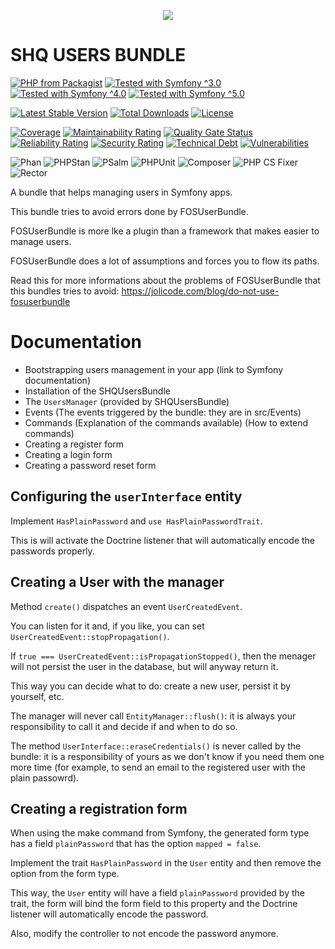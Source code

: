 <p align="center">
    <a href="http://www.serendipityhq.com" target="_blank">
        <img src="http://www.serendipityhq.com/assets/open-source-projects/Logo-SerendipityHQ-Icon-Text-Purple.png">
    </a>
</p>

SHQ USERS BUNDLE
================

[![PHP from Packagist](https://img.shields.io/packagist/php-v/serendipity_hq/bundle-users?color=%238892BF)](https://packagist.org/packages/serendipity_hq/bundle-users)
[![Tested with Symfony ^3.0](https://img.shields.io/badge/Symfony-%5E3.0-333)](https://github.com/Aerendir/bundle-users/actions)
[![Tested with Symfony ^4.0](https://img.shields.io/badge/Symfony-%5E4.0-333)](https://github.com/Aerendir/bundle-users/actions)
[![Tested with Symfony ^5.0](https://img.shields.io/badge/Symfony-%5E5.0-333)](https://github.com/Aerendir/bundle-users/actions)

[![Latest Stable Version](https://poser.pugx.org/serendipity_hq/bundle-users/v/stable.png)](https://packagist.org/packages/serendipity_hq/bundle-users)
[![Total Downloads](https://poser.pugx.org/serendipity_hq/bundle-users/downloads.svg)](https://packagist.org/packages/serendipity_hq/bundle-users)
[![License](https://poser.pugx.org/serendipity_hq/bundle-users/license.svg)](https://packagist.org/packages/serendipity_hq/bundle-users)

[![Coverage](https://sonarcloud.io/api/project_badges/measure?project=Aerendir_bundle-users&metric=coverage)](https://sonarcloud.io/dashboard?id=Aerendir_bundle-users)
[![Maintainability Rating](https://sonarcloud.io/api/project_badges/measure?project=Aerendir_bundle-users&metric=sqale_rating)](https://sonarcloud.io/dashboard?id=Aerendir_bundle-users)
[![Quality Gate Status](https://sonarcloud.io/api/project_badges/measure?project=Aerendir_bundle-users&metric=alert_status)](https://sonarcloud.io/dashboard?id=Aerendir_bundle-users)
[![Reliability Rating](https://sonarcloud.io/api/project_badges/measure?project=Aerendir_bundle-users&metric=reliability_rating)](https://sonarcloud.io/dashboard?id=Aerendir_bundle-users)
[![Security Rating](https://sonarcloud.io/api/project_badges/measure?project=Aerendir_bundle-users&metric=security_rating)](https://sonarcloud.io/dashboard?id=Aerendir_bundle-users)
[![Technical Debt](https://sonarcloud.io/api/project_badges/measure?project=Aerendir_bundle-users&metric=sqale_index)](https://sonarcloud.io/dashboard?id=Aerendir_bundle-users)
[![Vulnerabilities](https://sonarcloud.io/api/project_badges/measure?project=Aerendir_bundle-users&metric=vulnerabilities)](https://sonarcloud.io/dashboard?id=Aerendir_bundle-users)

![Phan](https://github.com/Aerendir/bundle-users/workflows/Phan/badge.svg)
![PHPStan](https://github.com/Aerendir/bundle-users/workflows/PHPStan/badge.svg)
![PSalm](https://github.com/Aerendir/bundle-users/workflows/PSalm/badge.svg)
![PHPUnit](https://github.com/Aerendir/bundle-users/workflows/PHPunit/badge.svg)
![Composer](https://github.com/Aerendir/bundle-users/workflows/Composer/badge.svg)
![PHP CS Fixer](https://github.com/Aerendir/bundle-users/workflows/PHP%20CS%20Fixer/badge.svg)
![Rector](https://github.com/Aerendir/bundle-users/workflows/Rector/badge.svg)

A bundle that helps managing users in Symfony apps.

This bundle tries to avoid errors done by FOSUserBundle.

FOSUserBundle is more lke a plugin than a framework that makes easier to manage users.

FOSUserBundle does a lot of assumptions and forces you to flow its paths.

Read this for more informations about the problems of FOSUserBundle that this bundles tries to avoid: https://jolicode.com/blog/do-not-use-fosuserbundle

# Documentation

- Bootstrapping users management in your app (link to Symfony documentation)
- Installation of the SHQUsersBundle
- The `UsersManager` (provided by SHQUsersBundle)
- Events (The events triggered by the bundle: they are in src/Events)
- Commands (Explanation of the commands available) (How to extend commands)
- Creating a register form
- Creating a login form
- Creating a password reset form

## Configuring the `userInterface` entity

Implement `HasPlainPassword` and `use HasPlainPasswordTrait`.

This is will activate the Doctrine listener that will automatically encode the passwords properly.

## Creating a User with the manager

Method `create()` dispatches an event `UserCreatedEvent`.

You can listen for it and, if you like, you can set `UserCreatedEvent::stopPropagation()`.

If `true === UserCreatedEvent::isPropagationStopped()`, then the menager will not persist the user in the database, but will anyway return it.

This way you can decide what to do: create a new user, persist it by yourself, etc.

The manager will never call `EntityManager::flush()`: it is always your responsibility to call it and decide if and when to do so.

The method `UserInterface::eraseCredentials()` is never called by the bundle: it is a responsibility of yours as we don't know if you need them one more time (for example, to send an email to the registered user with the plain passowrd).

## Creating a registration form

When using the make command from Symfony, the generated form type has a field `plainPassword` that has the option `mapped = false`.

Implement the trait `HasPlainPassword` in the `User` entity and then remove the option from the form type.

This way, the `User` entity will have a field `plainPassword` provided by the trait, the form will bind the form field to this property and the Doctrine listener will automatically encode the password.

Also, modify the controller to not encode the password anymore.
